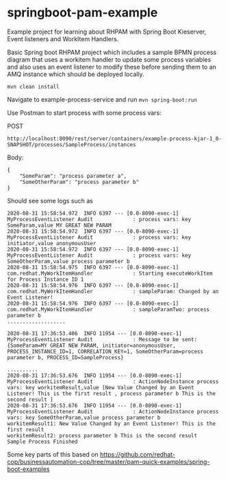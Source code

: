 # springboot-pam-example

Example project for learning about RHPAM with Spring Boot Kieserver, Event listeners and WorkItem Handlers.

Basic Spring boot RHPAM project which includes a sample BPMN process diagram that uses a workitem handler to update some process variables and also uses an event listener to modify these before sending them to an AMQ instance which should be deployed locally.

`mvn clean install`

Navigate to example-process-service and run `mvn spring-boot:run`

Use Postman to start process with some process vars:

POST
```
http://localhost:8090/rest/server/containers/example-process-kjar-1_0-SNAPSHOT/processes/SampleProcess/instances
```

Body:
```
{
    "SomeParam": "process parameter a",
    "SomeOtherParam": "process parameter b"
}
```

Should see some logs such as

```
2020-08-31 15:58:54.972  INFO 6397 --- [0.0-8090-exec-1] MyProcessEventListener Audit             : process vars: key SomeParam,value MY GREAT NEW PARAM
2020-08-31 15:58:54.972  INFO 6397 --- [0.0-8090-exec-1] MyProcessEventListener Audit             : process vars: key initiator,value anonymousUser
2020-08-31 15:58:54.972  INFO 6397 --- [0.0-8090-exec-1] MyProcessEventListener Audit             : process vars: key SomeOtherParam,value process parameter b
2020-08-31 15:58:54.975  INFO 6397 --- [0.0-8090-exec-1] com.redhat.MyWorkItemHandler             : Starting executeWorkItem for Process Instance ID 1
2020-08-31 15:58:54.976  INFO 6397 --- [0.0-8090-exec-1] com.redhat.MyWorkItemHandler             : sampleParam: Changed by an Event Listener!
2020-08-31 15:58:54.976  INFO 6397 --- [0.0-8090-exec-1] com.redhat.MyWorkItemHandler             : sampleParamTwo: process parameter b
...................

2020-08-31 17:36:53.406  INFO 11954 --- [0.0-8090-exec-1] MyProcessEventListener Audit             : Message to be sent: {SomeParam=MY GREAT NEW PARAM, initiator=anonymousUser, PROCESS_INSTANCE_ID=1, CORRELATION_KEY=1, SomeOtherParam=process parameter b, PROCESS_ID=SampleProcess}

..........
2020-08-31 17:36:53.676  INFO 11954 --- [0.0-8090-exec-1] MyProcessEventListener Audit             : ActionNodeInstance process vars: key workitemResult,value [New Value Changed by an Event Listener! This is the first result , process parameter b This is the second result ]
2020-08-31 17:36:53.676  INFO 11954 --- [0.0-8090-exec-1] MyProcessEventListener Audit             : ActionNodeInstance process vars: key SomeOtherParam,value process parameter b
workitemResult1: New Value Changed by an Event Listener! This is the first result
workitemResult2: process parameter b This is the second result
Sample Process Finished
```

Some key parts of this based on https://github.com/redhat-cop/businessautomation-cop/tree/master/pam-quick-examples/spring-boot-examples
